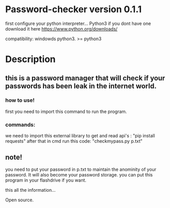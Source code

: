 # Password-checker version 0.1.1

first configure your python interpreter... Python3
if you dont have one download it here https://www.python.org/downloads/

compatibility:
windowds
python3. >= python3

# Description

## this is a password manager that will check if your passwords has been leak in the internet world.

### how to use!
first you need to import this command to run the program.

### commands:
we need to import this external library to get and read api's : "pip install requests" after that
in cmd run this code: "checkmypass.py p.txt"

## note!

you need to put your password in p.txt to maintain the anominity of your password. It will also become your password storage.
you can put this program in your flashdrive if you want.


this all the information... 

Open source.